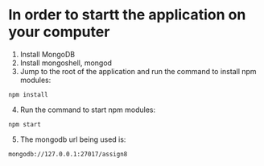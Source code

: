 # In order to startt the application on your computer
1. Install MongoDB
2. Install mongoshell, mongod
3. Jump to the root of the application and run the command to install npm modules:
```
npm install
```
4. Run the command to start npm modules: 
```
npm start
```
5. The mongodb url being used is:
```
mongodb://127.0.0.1:27017/assign8
```